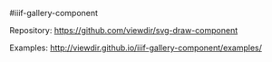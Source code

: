 #iiif-gallery-component

Repository: https://github.com/viewdir/svg-draw-component

Examples: http://viewdir.github.io/iiif-gallery-component/examples/
